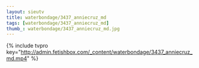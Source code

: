 ```yaml
--- 
layout: sieutv
title: waterbondage/3437_anniecruz_md
tags: [waterbondage/3437_anniecruz_md]
thumb_: waterbondage/3437_anniecruz_md.jpg
---
```

{% include tvpro key="http://admin.fetishbox.com/_content/waterbondage/3437_anniecruz_md.mp4" %} 
